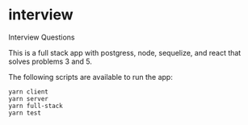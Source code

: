 # interview
Interview Questions

This is a full stack app with postgress, node, sequelize, and react that solves problems 3 and 5.

The following scripts are available to run the app:

```
yarn client
yarn server
yarn full-stack
yarn test
```
